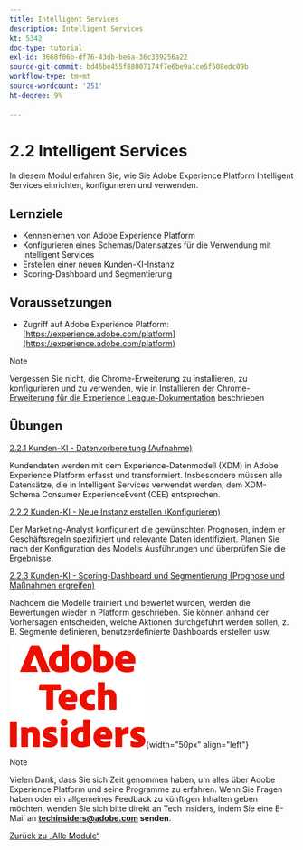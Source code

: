 ```yaml
---
title: Intelligent Services
description: Intelligent Services
kt: 5342
doc-type: tutorial
exl-id: 3668f06b-df76-43db-be6a-36c339256a22
source-git-commit: bd46be455f88007174f7e6be9a1ce5f508edc09b
workflow-type: tm+mt
source-wordcount: '251'
ht-degree: 9%

---
```


# 2.2 Intelligent Services

In diesem Modul erfahren Sie, wie Sie Adobe Experience Platform Intelligent Services einrichten, konfigurieren und verwenden.

## Lernziele

- Kennenlernen von Adobe Experience Platform
- Konfigurieren eines Schemas/Datensatzes für die Verwendung mit Intelligent Services
- Erstellen einer neuen Kunden-KI-Instanz
- Scoring-Dashboard und Segmentierung

## Voraussetzungen

- Zugriff auf Adobe Experience Platform: [https://experience.adobe.com/platform](https://experience.adobe.com/platform)

>[!NOTE]
>
>Vergessen Sie nicht, die Chrome-Erweiterung zu installieren, zu konfigurieren und zu verwenden, wie in [Installieren der Chrome-Erweiterung für die Experience League-Dokumentation](../../gettingstarted/gettingstarted/ex1.md) beschrieben

## Übungen

[2.2.1 Kunden-KI - Datenvorbereitung (Aufnahme)](./ex1.md)

Kundendaten werden mit dem Experience-Datenmodell (XDM) in Adobe Experience Platform erfasst und transformiert. Insbesondere müssen alle Datensätze, die in Intelligent Services verwendet werden, dem XDM-Schema Consumer ExperienceEvent (CEE) entsprechen.

[2.2.2 Kunden-KI - Neue Instanz erstellen (Konfigurieren)](./ex2.md)

Der Marketing-Analyst konfiguriert die gewünschten Prognosen, indem er Geschäftsregeln spezifiziert und relevante Daten identifiziert. Planen Sie nach der Konfiguration des Modells Ausführungen und überprüfen Sie die Ergebnisse.

[2.2.3 Kunden-KI - Scoring-Dashboard und Segmentierung (Prognose und Maßnahmen ergreifen)](./ex3.md)

Nachdem die Modelle trainiert und bewertet wurden, werden die Bewertungen wieder in Platform geschrieben. Sie können anhand der Vorhersagen entscheiden, welche Aktionen durchgeführt werden sollen, z. B. Segmente definieren, benutzerdefinierte Dashboards erstellen usw.

![Tech Insiders](./../../../assets/images/techinsiders.png){width="50px" align="left"}

>[!NOTE]
>
>Vielen Dank, dass Sie sich Zeit genommen haben, um alles über Adobe Experience Platform und seine Programme zu erfahren. Wenn Sie Fragen haben oder ein allgemeines Feedback zu künftigen Inhalten geben möchten, wenden Sie sich bitte direkt an Tech Insiders, indem Sie eine E-Mail an **techinsiders@adobe.com senden**.

[Zurück zu „Alle Module“](../../../overview.md)
